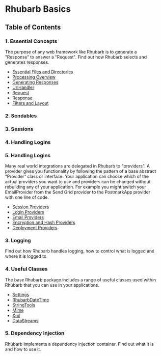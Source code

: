 Rhubarb Basics
==============================

## Table of Contents

### 1. Essential Concepts

The purpose of any web framework like Rhubarb is to generate a "Response" to answer a "Request". Find out how
Rhubarb selects and generates responses.

* [Essential Files and Directories](files-and-directories)
* [Processing Overview](processing-overview)
* [Generating Responses](response-generating)
* [UrlHandler](url-handlers)
* [Request](request)
* [Response](response)
* [Filters and Layout](filters-and-layout)

### 2. Sendables

### 3. Sessions

### 4. Handling Logins

### 5. Handling Logins

Many real world integrations are delegated in Rhubarb to "providers". A provider gives you functionality by
following the pattern of a base abstract "Provider" class or interface. Your application can choose which
of the actual providers you want to use and providers can be changed without rebuilding any of your application.
For example you might switch your EmailProvider from the Send Grid provider to the PostmarkApp provider with one
line of code.

* [Session Providers](session-providers)
* [Login Providers](login-providers)
* [Email Providers](email-providers)
* [Encryption and Hash Providers](encryption)
* [Deployment Providers](deployment)

### 3. Logging

Find out how Rhubarb handles logging, how to control what is logged and where it is logged to.

### 4. Useful Classes

The base Rhubarb package includes a range of useful classes used within Rhubarb that you can use in your
applications.

* [Settings](settings)
* [RhubarbDateTime](date-time)
* [StringTools](string-tools)
* [Mime](mime)
* [Xml](xml)
* [DataStreams](data-streams)

### 5. Dependency Injection

Rhubarb implements a dependency injection container. Find out what it is and how to use it.